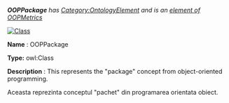 ___OOPPackage__ 
 has
 [Category:OntologyElement](../../Category/OntologyElement "Category:OntologyElement") 
 and is an
 [element of](../../Property/ElementOf "Property:ElementOf") 
[OOPMetrics](../../Submissions/OOPMetrics "Submissions:OOPMetrics")_




  





[![Class](../../images/thumb/2/27/Class.gif/45px-Class.gif)](../../Image/Class.gif "Class")


__Name__ 
 : OOPPackage
 



__Type:__ 
 owl:Class
 



__Description__ 
 : This represents the "package" concept from object-oriented programming.
 



  





 Aceasta reprezinta conceptul "pachet" din programarea orientata obiect.